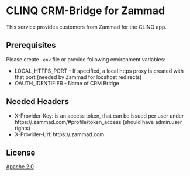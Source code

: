 # CLINQ CRM-Bridge for Zammad

This service provides customers from Zammad for the CLINQ app.

## Prerequisites

Please create `.env` file or provide following environment variables:

- LOCAL_HTTPS_PORT - If specified, a local https proxy is created with that port (needed by Zammad for locahost redirects)
- OAUTH_IDENTIFIER - Name of CRM Bridge

## Needed Headers

- X-Provider-Key: is an access token, that can be issued per user under https://<your-instance>.zammad.com/#profile/token_access (should have admin.user rights)
- X-Provider-Url: https://<your-instance>.zammad.com

## License

[Apache 2.0](LICENSE)
